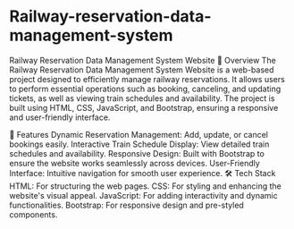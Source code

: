 # Railway-reservation-data-management-system

Railway Reservation Data Management System Website
📖 Overview
The Railway Reservation Data Management System Website is a web-based project designed to efficiently manage railway reservations. It allows users to perform essential operations such as booking, canceling, and updating tickets, as well as viewing train schedules and availability. The project is built using HTML, CSS, JavaScript, and Bootstrap, ensuring a responsive and user-friendly interface.

🌟 Features
Dynamic Reservation Management: Add, update, or cancel bookings easily.
Interactive Train Schedule Display: View detailed train schedules and availability.
Responsive Design: Built with Bootstrap to ensure the website works seamlessly across devices.
User-Friendly Interface: Intuitive navigation for smooth user experience.
🛠️ Tech Stack
HTML: For structuring the web pages.
CSS: For styling and enhancing the website's visual appeal.
JavaScript: For adding interactivity and dynamic functionalities.
Bootstrap: For responsive design and pre-styled components.
